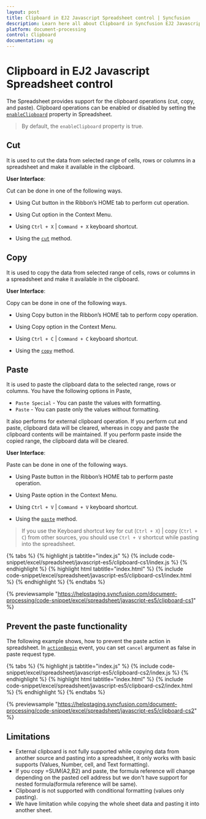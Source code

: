 ```yaml
---
layout: post
title: Clipboard in EJ2 Javascript Spreadsheet control | Syncfusion
description: Learn here all about Clipboard in Syncfusion EJ2 Javascript Spreadsheet control of Syncfusion Essential JS 2 and more.
platform: document-processing
control: Clipboard 
documentation: ug
---
```


# Clipboard in EJ2 Javascript Spreadsheet control

The Spreadsheet provides support for the clipboard operations (cut, copy, and paste). Clipboard operations can be enabled or disabled by setting the [`enableClipboard`](https://ej2.syncfusion.com/javascript/documentation/api/spreadsheet/#enableclipboard) property in Spreadsheet.
 
> By default, the `enableClipboard` property is true.

## Cut

It is used to cut the data from selected range of cells, rows or columns in a spreadsheet and make it available in the clipboard.

**User Interface**:

Cut can be done in one of the following ways.

* Using Cut button in the Ribbon’s HOME tab to perform cut operation.
* Using Cut option in the Context Menu.
* Using `Ctrl + X` | `Command + X` keyboard shortcut.

* Using the [`cut`](https://ej2.syncfusion.com/javascript/documentation/api/spreadsheet/#cut) method.
 
## Copy

It is used to copy the data from selected range of cells, rows or columns in a spreadsheet and make it available in the clipboard.

**User Interface**:

Copy can be done in one of the following ways.

* Using Copy button in the Ribbon’s HOME tab to perform copy operation.
* Using Copy option in the Context Menu.
* Using `Ctrl + C` | `Command + C` keyboard shortcut.

* Using the [`copy`](https://ej2.syncfusion.com/javascript/documentation/api/spreadsheet/#copy) method.

## Paste

It is used to paste the clipboard data to the selected range, rows or columns. You have the following options in Paste,

* `Paste Special` - You can paste the values with formatting.
* `Paste` - You can paste only the values without formatting.

It also performs for external clipboard operation. If you perform cut and paste, clipboard data will be cleared, whereas in copy and paste the clipboard contents will be maintained. If you perform paste inside the copied range, the clipboard data will be cleared.

**User Interface**:

Paste can be done in one of the following ways.

* Using Paste button in the Ribbon’s HOME tab to perform paste operation.
* Using Paste option in the Context Menu.
* Using `Ctrl + V` | `Command + V` keyboard shortcut.

* Using the [`paste`](https://ej2.syncfusion.com/javascript/documentation/api/spreadsheet/#paste) method.

> If you use the Keyboard shortcut key for cut (`Ctrl + X`) | copy (`Ctrl + C`) from other sources, you should use `Ctrl + V` shortcut while pasting into the spreadsheet.

{% tabs %}
{% highlight js tabtitle="index.js" %}
{% include code-snippet/excel/spreadsheet/javascript-es5/clipboard-cs1/index.js %}
{% endhighlight %}
{% highlight html tabtitle="index.html" %}
{% include code-snippet/excel/spreadsheet/javascript-es5/clipboard-cs1/index.html %}
{% endhighlight %}
{% endtabs %}

{% previewsample "https://helpstaging.syncfusion.com/document-processing/code-snippet/excel/spreadsheet/javascript-es5/clipboard-cs1" %}

## Prevent the paste functionality

The following example shows, how to prevent the paste action in spreadsheet. In [`actionBegin`](https://ej2.syncfusion.com/javascript/documentation/api/spreadsheet/#actionbegin) event, you can set `cancel` argument as false in paste request type.


{% tabs %}
{% highlight js tabtitle="index.js" %}
{% include code-snippet/excel/spreadsheet/javascript-es5/clipboard-cs2/index.js %}
{% endhighlight %}
{% highlight html tabtitle="index.html" %}
{% include code-snippet/excel/spreadsheet/javascript-es5/clipboard-cs2/index.html %}
{% endhighlight %}
{% endtabs %}

{% previewsample "https://helpstaging.syncfusion.com/document-processing/code-snippet/excel/spreadsheet/javascript-es5/clipboard-cs2" %}

## Limitations

* External clipboard is not fully supported while copying data from another source and pasting into a spreadsheet, it only works with basic supports (Values, Number, cell, and Text formatting).
* If you copy =SUM(A2,B2) and paste, the formula reference will change depending on the pasted cell address but we don't have support for nested formula(formula reference will be same).
* Clipboard is not supported with conditional formatting (values only pasting).
* We have limitation while copying the whole sheet data and pasting it into another sheet.
